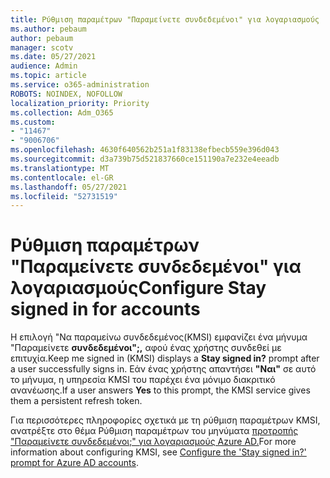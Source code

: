 ```yaml
---
title: Ρύθμιση παραμέτρων "Παραμείνετε συνδεδεμένοι" για λογαριασμούς
ms.author: pebaum
author: pebaum
manager: scotv
ms.date: 05/27/2021
audience: Admin
ms.topic: article
ms.service: o365-administration
ROBOTS: NOINDEX, NOFOLLOW
localization_priority: Priority
ms.collection: Adm_O365
ms.custom:
- "11467"
- "9006706"
ms.openlocfilehash: 4630f640562b251a1f83138efbecb559e396d043
ms.sourcegitcommit: d3a739b75d521837660ce151190a7e232e4eeadb
ms.translationtype: MT
ms.contentlocale: el-GR
ms.lasthandoff: 05/27/2021
ms.locfileid: "52731519"
---
```

# <a name="configure-stay-signed-in-for-accounts"></a><span data-ttu-id="63678-102">Ρύθμιση παραμέτρων "Παραμείνετε συνδεδεμένοι" για λογαριασμούς</span><span class="sxs-lookup"><span data-stu-id="63678-102">Configure Stay signed in for accounts</span></span>

<span data-ttu-id="63678-103">Η επιλογή "Να παραμείνω συνδεδεμένος(KMSI) εμφανίζει ένα μήνυμα "Παραμείνετε **συνδεδεμένοι";,** αφού ένας χρήστης συνδεθεί με επιτυχία.</span><span class="sxs-lookup"><span data-stu-id="63678-103">Keep me signed in (KMSI) displays a **Stay signed in?** prompt after a user successfully signs in.</span></span> <span data-ttu-id="63678-104">Εάν ένας χρήστης απαντήσει **"Ναι"** σε αυτό το μήνυμα, η υπηρεσία KMSI του παρέχει ένα μόνιμο διακριτικό ανανέωσης.</span><span class="sxs-lookup"><span data-stu-id="63678-104">If a user answers **Yes** to this prompt, the KMSI service gives them a persistent refresh token.</span></span> 

<span data-ttu-id="63678-105">Για περισσότερες πληροφορίες σχετικά με τη ρύθμιση παραμέτρων KMSI, ανατρέξτε στο θέμα Ρύθμιση παραμέτρων του μηνύματα [προτροπής "Παραμείνετε συνδεδεμένοι;" για λογαριασμούς Azure AD.](/azure/active-directory/fundamentals/keep-me-signed-in)</span><span class="sxs-lookup"><span data-stu-id="63678-105">For more information about configuring KMSI, see [Configure the 'Stay signed in?' prompt for Azure AD accounts](/azure/active-directory/fundamentals/keep-me-signed-in).</span></span>